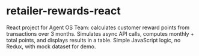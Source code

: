 # retailer-rewards-react
React project for Agent OS Team: calculates customer reward points from transactions over 3 months. Simulates async API calls, computes monthly + total points, and displays results in a table. Simple JavaScript logic, no Redux, with mock dataset for demo.
